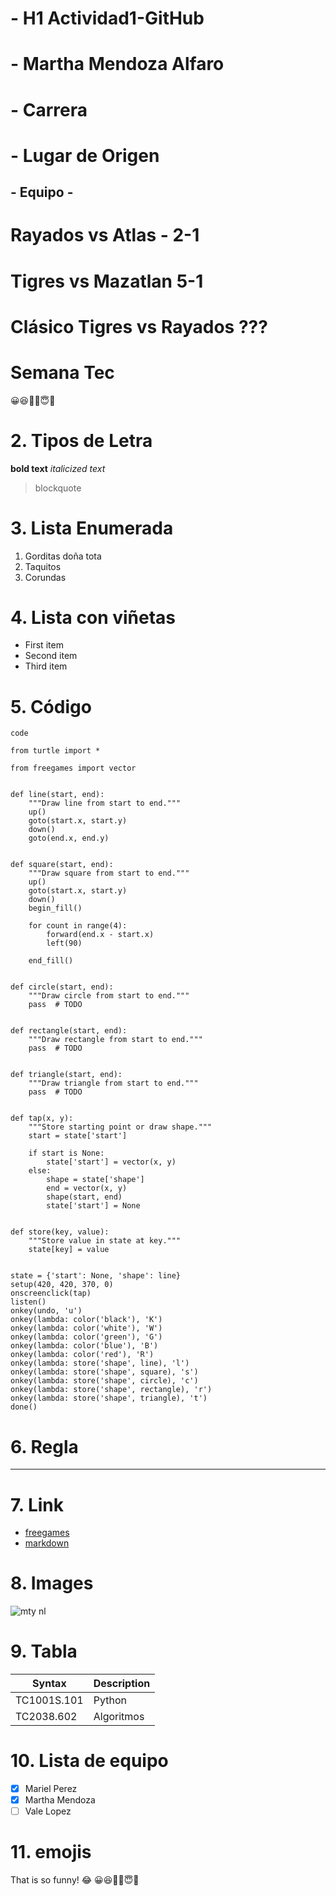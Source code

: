 # - H1 Actividad1-GitHub
# - Martha Mendoza Alfaro
# - Carrera
# - Lugar de Origen
## - Equipo -

# Rayados vs Atlas - 2-1
# Tigres vs Mazatlan 5-1
# Clásico Tigres vs Rayados ???


# **Semana Tec**
😀😆🥹🤣😇🙂

# 2. Tipos de Letra
**bold text**
*italicized text*
> blockquote

# 3. Lista Enumerada
1. Gorditas doña tota
2. Taquitos
3. Corundas

# 4. Lista con viñetas
- First item
- Second item
- Third item

# 5. Código
`code`
```
from turtle import *

from freegames import vector


def line(start, end):
    """Draw line from start to end."""
    up()
    goto(start.x, start.y)
    down()
    goto(end.x, end.y)


def square(start, end):
    """Draw square from start to end."""
    up()
    goto(start.x, start.y)
    down()
    begin_fill()

    for count in range(4):
        forward(end.x - start.x)
        left(90)

    end_fill()


def circle(start, end):
    """Draw circle from start to end."""
    pass  # TODO


def rectangle(start, end):
    """Draw rectangle from start to end."""
    pass  # TODO


def triangle(start, end):
    """Draw triangle from start to end."""
    pass  # TODO


def tap(x, y):
    """Store starting point or draw shape."""
    start = state['start']

    if start is None:
        state['start'] = vector(x, y)
    else:
        shape = state['shape']
        end = vector(x, y)
        shape(start, end)
        state['start'] = None


def store(key, value):
    """Store value in state at key."""
    state[key] = value


state = {'start': None, 'shape': line}
setup(420, 420, 370, 0)
onscreenclick(tap)
listen()
onkey(undo, 'u')
onkey(lambda: color('black'), 'K')
onkey(lambda: color('white'), 'W')
onkey(lambda: color('green'), 'G')
onkey(lambda: color('blue'), 'B')
onkey(lambda: color('red'), 'R')
onkey(lambda: store('shape', line), 'l')
onkey(lambda: store('shape', square), 's')
onkey(lambda: store('shape', circle), 'c')
onkey(lambda: store('shape', rectangle), 'r')
onkey(lambda: store('shape', triangle), 't')
done()
```

# 6. Regla
---

# 7. Link
- [freegames](https://grantjenks.com/docs/freegames/)
- [markdown](https://www.markdownguide.org/cheat-sheet/)

# 8. Images
![mty nl](https://assets.airtrfx.com/media-em/vb/cities/monterrey-MTY.png)

# 9. Tabla
| Syntax | Description |
| ----------- | ----------- |
| TC1001S.101 | Python |
| TC2038.602 | Algoritmos |

# 10. Lista de equipo
- [x] Mariel Perez
- [x] Martha Mendoza
- [ ] Vale Lopez

# 11. emojis
That is so funny! :joy:
😀😆🥹🤣😇🙂
